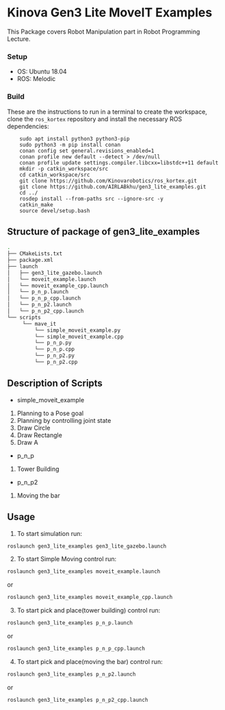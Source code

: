# Kinova Gen3 Lite MoveIT Examples

This Package covers Robot Manipulation part in Robot Programming Lecture.

### Setup

* OS: Ubuntu 18.04 
* ROS: Melodic


### Build

These are the instructions to run in a terminal to create the workspace, clone the `ros_kortex` repository and install the necessary ROS dependencies:

        sudo apt install python3 python3-pip
        sudo python3 -m pip install conan
        conan config set general.revisions_enabled=1
        conan profile new default --detect > /dev/null
        conan profile update settings.compiler.libcxx=libstdc++11 default
        mkdir -p catkin_workspace/src
        cd catkin_workspace/src
        git clone https://github.com/Kinovarobotics/ros_kortex.git
        git clone https://github.com/AIRLABkhu/gen3_lite_examples.git
        cd ../
        rosdep install --from-paths src --ignore-src -y
        catkin_make
        source devel/setup.bash

## Structure of package of gen3_lite_examples
```sh
.
├── CMakeLists.txt
├── package.xml
├── launch
│   ├── gen3_lite_gazebo.launch
│   └── moveit_example.launch
│   └── moveit_example_cpp.launch
│   └── p_n_p.launch
│   └── p_n_p_cpp.launch
│   └── p_n_p2.launch
│   └── p_n_p2_cpp.launch
└── scripts
     └── mave_it
         └── simple_moveit_example.py
         └── simple_moveit_example.cpp
         └── p_n_p.py
         └── p_n_p.cpp
         └── p_n_p2.py
         └── p_n_p2.cpp
```

## Description of Scripts 
* simple_moveit_example
1. Planning to a Pose goal
2. Planning by controlling joint state
3. Draw Circle
4. Draw Rectangle
5. Draw A 
* p_n_p
1. Tower Building
* p_n_p2
1. Moving the bar


## Usage

1. To start simulation run:
```sh
roslaunch gen3_lite_examples gen3_lite_gazebo.launch
```

2. To start Simple Moving control run:
```sh
roslaunch gen3_lite_examples moveit_example.launch
```
or
```sh
roslaunch gen3_lite_examples moveit_example_cpp.launch
```

3. To start pick and place(tower building) control run:
```sh
roslaunch gen3_lite_examples p_n_p.launch
```
or
```sh
roslaunch gen3_lite_examples p_n_p_cpp.launch
```

4. To start pick and place(moving the bar) control run:
```sh
roslaunch gen3_lite_examples p_n_p2.launch
```
or
```sh
roslaunch gen3_lite_examples p_n_p2_cpp.launch
```
